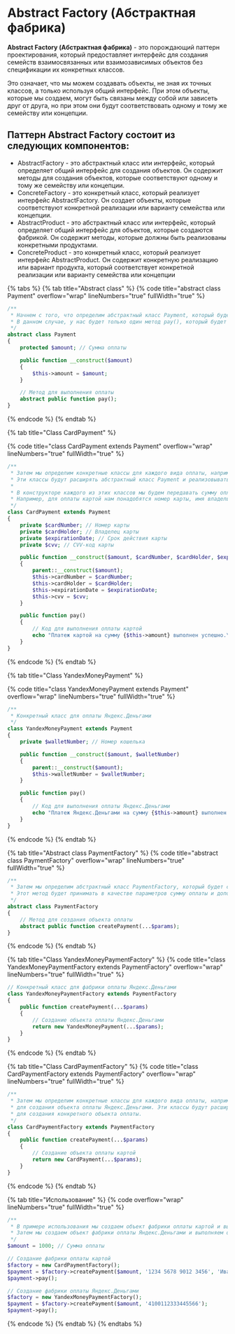 # Abstract Factory (Абстрактная фабрика)

**Abstract Factory (Абстрактная фабрика)** - это порождающий паттерн проектирования, который предоставляет интерфейс для создания семейств взаимосвязанных или взаимозависимых объектов без спецификации их конкретных классов.

Это означает, что мы можем создавать объекты, не зная их точных классов, а только используя общий интерфейс. При этом объекты, которые мы создаем, могут быть связаны между собой или зависеть друг от друга, но при этом они будут соответствовать одному и тому же семейству или концепции.

## Паттерн Abstract Factory состоит из следующих компонентов:

* AbstractFactory - это абстрактный класс или интерфейс, который определяет общий интерфейс для создания объектов. Он содержит методы для создания объектов, которые соответствуют одному и тому же семейству или концепции.
* ConcreteFactory - это конкретный класс, который реализует интерфейс AbstractFactory. Он создает объекты, которые соответствуют конкретной реализации или варианту семейства или концепции.
* AbstractProduct - это абстрактный класс или интерфейс, который определяет общий интерфейс для объектов, которые создаются фабрикой. Он содержит методы, которые должны быть реализованы конкретными продуктами.
* ConcreteProduct - это конкретный класс, который реализует интерфейс AbstractProduct. Он содержит конкретную реализацию или вариант продукта, который соответствует конкретной реализации или варианту семейства или концепции

{% tabs %}
{% tab title="Abstract class" %}
{% code title="abstract class Payment" overflow="wrap" lineNumbers="true" fullWidth="true" %}
```php
/**
 * Начнем с того, что определим абстрактный класс Payment, который будет содержать общие методы и свойства для всех видов оплаты.
 * В данном случае, у нас будет только один метод pay(), который будет выполнять оплату, и свойство $amount, которое будет хранить сумму оплаты.
 */
abstract class Payment
{
    protected $amount; // Сумма оплаты

    public function __construct($amount)
    {
        $this->amount = $amount;
    }

    // Метод для выполнения оплаты
    abstract public function pay();
}
```
{% endcode %}
{% endtab %}

{% tab title="Class CardPayment" %}


{% code title="class CardPayment extends Payment" overflow="wrap" lineNumbers="true" fullWidth="true" %}
```php
/**
 * Затем мы определим конкретные классы для каждого вида оплаты, например, CardPayment для оплаты картой и YandexMoneyPayment для оплаты Яндекс.Деньгами.
 * Эти классы будут расширять абстрактный класс Payment и реализовывать метод pay() для выполнения конкретного вида оплаты.
 *
 * В конструкторе каждого из этих классов мы будем передавать сумму оплаты, а также дополнительные параметры, необходимые для выполнения конкретного вида оплаты.
 * Например, для оплаты картой нам понадобятся номер карты, имя владельца, срок действия и CVV-код, а для оплаты Яндекс.Деньгами нам понадобится только номер кошелька.
 */
class CardPayment extends Payment
{
    private $cardNumber; // Номер карты
    private $cardHolder; // Владелец карты
    private $expirationDate; // Срок действия карты
    private $cvv; // CVV-код карты

    public function __construct($amount, $cardNumber, $cardHolder, $expirationDate, $cvv)
    {
        parent::__construct($amount);
        $this->cardNumber = $cardNumber;
        $this->cardHolder = $cardHolder;
        $this->expirationDate = $expirationDate;
        $this->cvv = $cvv;
    }

    public function pay()
    {
        // Код для выполнения оплаты картой
        echo "Платеж картой на сумму {$this->amount} выполнен успешно.\n";
    }
}
```
{% endcode %}
{% endtab %}

{% tab title="Class YandexMoneyPayment" %}


{% code title="class YandexMoneyPayment extends Payment" overflow="wrap" lineNumbers="true" fullWidth="true" %}
```php
/**
 * Конкретный класс для оплаты Яндекс.Деньгами
 */
class YandexMoneyPayment extends Payment
{
    private $walletNumber; // Номер кошелька

    public function __construct($amount, $walletNumber)
    {
        parent::__construct($amount);
        $this->walletNumber = $walletNumber;
    }

    public function pay()
    {
        // Код для выполнения оплаты Яндекс.Деньгами
        echo "Платеж Яндекс.Деньгами на сумму {$this->amount} выполнен успешно.\n";
    }
}
```
{% endcode %}
{% endtab %}

{% tab title="Abstract class PaymentFactory" %}
{% code title="abstract class PaymentFactory" overflow="wrap" lineNumbers="true" fullWidth="true" %}
```php
/**
 * Затем мы определим абстрактный класс PaymentFactory, который будет содержать метод createPayment() для создания объекта оплаты.
 * Этот метод будет принимать в качестве параметров сумму оплаты и дополнительные параметры, необходимые для выполнения конкретного вида оплаты.
 */
abstract class PaymentFactory
{
    // Метод для создания объекта оплаты
    abstract public function createPayment(...$params);
}
```
{% endcode %}
{% endtab %}

{% tab title="Class YandexMoneyPaymentFactory" %}
{% code title="class YandexMoneyPaymentFactory extends PaymentFactory" overflow="wrap" lineNumbers="true" fullWidth="true" %}
```php
// Конкретный класс для фабрики оплаты Яндекс.Деньгами
class YandexMoneyPaymentFactory extends PaymentFactory
{
    public function createPayment(...$params)
    {
        // Создание объекта оплаты Яндекс.Деньгами
        return new YandexMoneyPayment(...$params);
    }
}
```
{% endcode %}
{% endtab %}

{% tab title="Class CardPaymentFactory" %}
{% code title="class CardPaymentFactory extends PaymentFactory" overflow="wrap" lineNumbers="true" fullWidth="true" %}
```php
/**
 * Затем мы определим конкретные классы для каждого вида оплаты, например, CardPaymentFactory для создания объекта оплаты картой и YandexMoneyPaymentFactory
 * для создания объекта оплаты Яндекс.Деньгами. Эти классы будут расширять абстрактный класс PaymentFactory и реализовывать метод createPayment()
 * для создания конкретного объекта оплаты.
 */
class CardPaymentFactory extends PaymentFactory
{
    public function createPayment(...$params)
    {
        // Создание объекта оплаты картой
        return new CardPayment(...$params);
    }
}
```
{% endcode %}
{% endtab %}

{% tab title="Использование" %}
{% code overflow="wrap" lineNumbers="true" fullWidth="true" %}
```php
/**
 * В примере использования мы создаем объект фабрики оплаты картой и выполняем оплату с помощью созданного объекта.
 * Затем мы создаем объект фабрики оплаты Яндекс.Деньгами и выполняем оплату аналогичным образом.
 */
$amount = 1000; // Сумма оплаты

// Создание фабрики оплаты картой
$factory = new CardPaymentFactory();
$payment = $factory->createPayment($amount, '1234 5678 9012 3456', 'Иван Иванов', '12/24', '123');
$payment->pay();

// Создание фабрики оплаты Яндекс.Деньгами
$factory = new YandexMoneyPaymentFactory();
$payment = $factory->createPayment($amount, '4100112333445566');
$payment->pay();
```
{% endcode %}
{% endtab %}
{% endtabs %}
